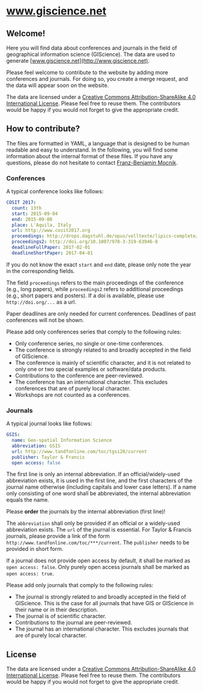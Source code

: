 # www.giscience.net

## Welcome!

Here you will find data about conferences and journals in the field of geographical information science (GIScience).  The data are used to generate [www.giscience.net](http://www.giscience.net).

Please feel welcome to contribute to the website by adding more conferences and journals.  For doing so, you create a merge request, and the data will appear soon on the website.

The data are licensed under a [Creative Commons Attribution-ShareAlike 4.0 International License](https://github.com/giscience/geogrid/blob/master/LICENSE).  Please feel free to reuse them.  The contributors would be happy if you would not forget to give the appropriate credit.

## How to contribute?

The files are formatted in YAML, a language that is designed to be human readable and easy to understand.  In the following, you will find some information about the internal format of these files.  If you have any questions, please do not hesitate to contact [Franz-Benjamin Mocnik](http://www.mocnik-science.net).

### Conferences

A typical conference looks like follows:

```YAML
COSIT 2017:
  count: 13th
  start: 2015-09-04
  end: 2015-09-08
  place: L'Aquila, Italy
  url: http://www.cosit2017.org
  proceedings: http://drops.dagstuhl.de/opus/volltexte/lipics-complete/lipics-vol86-cosit2017-complete.pdf
  proceedings2: http://doi.org/10.1007/978-3-319-63946-8
  deadlineFullPaper: 2017-02-01
  deadlineShortPaper: 2017-04-01
```

If you do not know the exact `start` and `end` date, please only note the year in the corresponding fields.

The field `proceedings` refers to the main proceedings of the conference (e.g., long papers), while `proceedings2` refers to additional proceedings (e.g., short papers and posters).  If a doi is available, please use `http://doi.org/...` as a url.

Paper deadlines are only needed for current conferences.  Deadlines of past conferences will not be shown.

Please add only conferences series that comply to the following rules:

* Only conference series, no single or one-time conferences.
* The conference is strongly related to and broadly accepted in the field of GIScience.
* The conference is mainly of scientific character, and it is not related to only one or two special examples or software/data products.
* Contributions to the conference are peer-reviewed.
* The conference has an international character.  This excludes conferences that are of purely local character.
* Workshops are not counted as a conferences.

### Journals

A typical journal looks like follows:

```YAML
GSIS:
  name: Geo-spatial Information Science
  abbreviation: GSIS
  url: http://www.tandfonline.com/toc/tgsi20/current
  publisher: Taylor & Francis
  open access: false
```

The first line is only an internal abbreviation.  If an official/widely-used abbreviation exists, it is used in the first line, and the first characters of the journal name otherwise (including capitals and lower case letters).  If a name only consisting of one word shall be abbreviated, the internal abbreviation equals the name.

Please **order** the journals by the internal abbreviation (first line)!

The `abbreviation` shall only be provided if an official or a widely-used abbreviation exists.  The `url` of the journal is essential.  For Taylor & Francis journals, please provide a link of the form `http://www.tandfonline.com/toc/***/current`.  The `publisher` needs to be provided in short form.

If a journal does not provide open access by default, it shall be marked as `open access: false`.  Only purely open access journals shall be marked as `open access: true`.

Please add only journals that comply to the following rules:

* The journal is strongly related to and broadly accepted in the field of GIScience.  This is the case for all journals that have GIS or GIScience in their name or in their description.
* The journal is of scientific character.
* Contributions to the journal are peer-reviewed.
* The journal has an international character.  This excludes journals that are of purely local character.

## License

The data are licensed under a [Creative Commons Attribution-ShareAlike 4.0 International License](https://github.com/giscience/geogrid/blob/master/LICENSE).  Please feel free to reuse them.  The contributors would be happy if you would not forget to give the appropriate credit.
